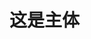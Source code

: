 <!DOCTYPE html>
<html>
  <head>
      <title>测试页面</title>
  </head>
<body>

<div id="content" class="content_box">
    <h1>这是主体</h1>
</div>
</body>
</html>
